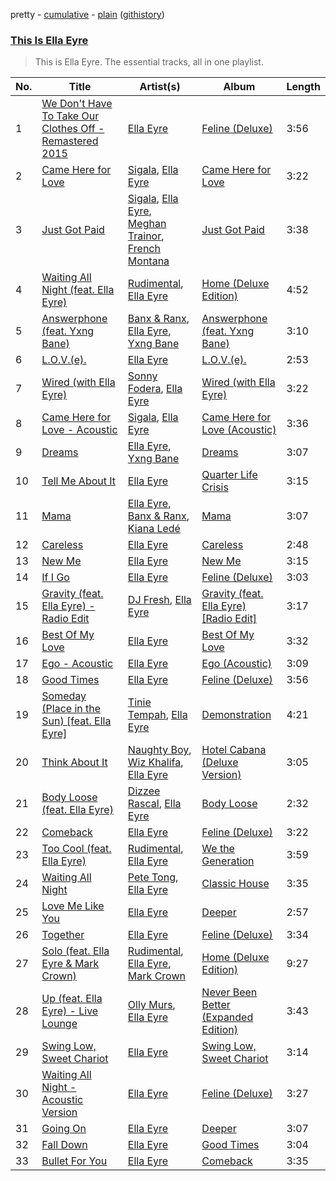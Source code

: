 pretty - [cumulative](https://github.com/catzs/spotify-playlist-archive/blob/master/playlists/cumulative/This%20Is%20Ella%20Eyre.md) - [plain](https://github.com/catzs/spotify-playlist-archive/blob/master/playlists/plain/37i9dQZF1DZ06evO3BvvmU) ([githistory](https://github.githistory.xyz/catzs/spotify-playlist-archive/blob/master/playlists/plain/37i9dQZF1DZ06evO3BvvmU))

### [This Is Ella Eyre](https://open.spotify.com/playlist/37i9dQZF1DZ06evO3BvvmU)

> This is Ella Eyre. The essential tracks, all in one playlist.

| No. | Title | Artist(s) | Album | Length |
|---|---|---|---|---|
| 1 | [We Don't Have To Take Our Clothes Off - Remastered 2015](https://open.spotify.com/track/49GpGYGli1xcxovgYf0k4c) | [Ella Eyre](https://open.spotify.com/artist/66TrUkUZ3RM29dqeDQRgyA) | [Feline (Deluxe)](https://open.spotify.com/album/3LfVVimEZr5YefjHZvlDzP) | 3:56 |
| 2 | [Came Here for Love](https://open.spotify.com/track/3kGfazcbVvVkuZunzlLgTD) | [Sigala](https://open.spotify.com/artist/1IueXOQyABrMOprrzwQJWN), [Ella Eyre](https://open.spotify.com/artist/66TrUkUZ3RM29dqeDQRgyA) | [Came Here for Love](https://open.spotify.com/album/22x1g0NEicPMxuEOXlGUw5) | 3:22 |
| 3 | [Just Got Paid](https://open.spotify.com/track/0v3BMLcwUmAwyqJaf5997o) | [Sigala](https://open.spotify.com/artist/1IueXOQyABrMOprrzwQJWN), [Ella Eyre](https://open.spotify.com/artist/66TrUkUZ3RM29dqeDQRgyA), [Meghan Trainor](https://open.spotify.com/artist/6JL8zeS1NmiOftqZTRgdTz), [French Montana](https://open.spotify.com/artist/6vXTefBL93Dj5IqAWq6OTv) | [Just Got Paid](https://open.spotify.com/album/09uJvEy1F5GwvazqSQcYyB) | 3:38 |
| 4 | [Waiting All Night (feat. Ella Eyre)](https://open.spotify.com/track/1uWTlK72KKpzsCHhu62OV5) | [Rudimental](https://open.spotify.com/artist/4WN5naL3ofxrVBgFpguzKo), [Ella Eyre](https://open.spotify.com/artist/66TrUkUZ3RM29dqeDQRgyA) | [Home (Deluxe Edition)](https://open.spotify.com/album/2O7R7SK5zDsGeI1JpNihNE) | 4:52 |
| 5 | [Answerphone (feat. Yxng Bane)](https://open.spotify.com/track/1HagMz5nWk1HmevNCBOxF3) | [Banx & Ranx](https://open.spotify.com/artist/2uFC1dAj5b0YU7vulKNZ0p), [Ella Eyre](https://open.spotify.com/artist/66TrUkUZ3RM29dqeDQRgyA), [Yxng Bane](https://open.spotify.com/artist/5AbLpsnTQVNB3OEadYiVrK) | [Answerphone (feat. Yxng Bane)](https://open.spotify.com/album/5zg7gO8BMZpwEt8Cb8PNC0) | 3:10 |
| 6 | [L.O.V.(e).](https://open.spotify.com/track/5MyIR4vCwqxnB0biyFqcdw) | [Ella Eyre](https://open.spotify.com/artist/66TrUkUZ3RM29dqeDQRgyA) | [L.O.V.(e).](https://open.spotify.com/album/0u6Gl8bYJ2dF9zmqNvWkBl) | 2:53 |
| 7 | [Wired (with Ella Eyre)](https://open.spotify.com/track/7k3uKOLzMCvYM00E3QZTSq) | [Sonny Fodera](https://open.spotify.com/artist/39B7ChWwrWDs7zXlsu3MoP), [Ella Eyre](https://open.spotify.com/artist/66TrUkUZ3RM29dqeDQRgyA) | [Wired (with Ella Eyre)](https://open.spotify.com/album/0M1hM6jkl3oUJL8MjOo1oF) | 3:22 |
| 8 | [Came Here for Love - Acoustic](https://open.spotify.com/track/6gBwaCbb1lKHvlN9mVOVAg) | [Sigala](https://open.spotify.com/artist/1IueXOQyABrMOprrzwQJWN), [Ella Eyre](https://open.spotify.com/artist/66TrUkUZ3RM29dqeDQRgyA) | [Came Here for Love (Acoustic)](https://open.spotify.com/album/2YwHJ9OLSiwzwo6n4VLEvk) | 3:36 |
| 9 | [Dreams](https://open.spotify.com/track/1fIPygKXkjzBpjRskS0Pmc) | [Ella Eyre](https://open.spotify.com/artist/66TrUkUZ3RM29dqeDQRgyA), [Yxng Bane](https://open.spotify.com/artist/5AbLpsnTQVNB3OEadYiVrK) | [Dreams](https://open.spotify.com/album/1IMo1qn4dTkVQsnletWLRD) | 3:07 |
| 10 | [Tell Me About It](https://open.spotify.com/track/4Qm58hRuXM80wlYPUIgAlc) | [Ella Eyre](https://open.spotify.com/artist/66TrUkUZ3RM29dqeDQRgyA) | [Quarter Life Crisis](https://open.spotify.com/album/6MNPxztASuTkfIosK66fW7) | 3:15 |
| 11 | [Mama](https://open.spotify.com/track/3vvvxijSiLemsZPIZGFpo4) | [Ella Eyre](https://open.spotify.com/artist/66TrUkUZ3RM29dqeDQRgyA), [Banx & Ranx](https://open.spotify.com/artist/2uFC1dAj5b0YU7vulKNZ0p), [Kiana Ledé](https://open.spotify.com/artist/7jZMxhsB8djyIbYmoiJSTs) | [Mama](https://open.spotify.com/album/6WKDuSqrkMtRFovi21Zp9g) | 3:07 |
| 12 | [Careless](https://open.spotify.com/track/1rXEehyenWvuge8Tqsvi3H) | [Ella Eyre](https://open.spotify.com/artist/66TrUkUZ3RM29dqeDQRgyA) | [Careless](https://open.spotify.com/album/5KwZ3l3sudsVkJCU88rVs2) | 2:48 |
| 13 | [New Me](https://open.spotify.com/track/64zUfXPRniUl7qKaUtpqeS) | [Ella Eyre](https://open.spotify.com/artist/66TrUkUZ3RM29dqeDQRgyA) | [New Me](https://open.spotify.com/album/16FfsigPMI9Zb4GqF0XlBS) | 3:15 |
| 14 | [If I Go](https://open.spotify.com/track/4R6TWBDqFeJBQnBtha4zDh) | [Ella Eyre](https://open.spotify.com/artist/66TrUkUZ3RM29dqeDQRgyA) | [Feline (Deluxe)](https://open.spotify.com/album/3LfVVimEZr5YefjHZvlDzP) | 3:03 |
| 15 | [Gravity (feat. Ella Eyre) - Radio Edit](https://open.spotify.com/track/4d6iVPhEpZI48CLkNbWbkq) | [DJ Fresh](https://open.spotify.com/artist/6r20qOqY7qDWI0PPTxVMlC), [Ella Eyre](https://open.spotify.com/artist/66TrUkUZ3RM29dqeDQRgyA) | [Gravity (feat. Ella Eyre) [Radio Edit]](https://open.spotify.com/album/1AafbzIgwYyYhkkB3LTEgm) | 3:17 |
| 16 | [Best Of My Love](https://open.spotify.com/track/66LbRXJOWGRZyqg5kmyMia) | [Ella Eyre](https://open.spotify.com/artist/66TrUkUZ3RM29dqeDQRgyA) | [Best Of My Love](https://open.spotify.com/album/4iFMHEfuKXyAosolDzbrSe) | 3:32 |
| 17 | [Ego - Acoustic](https://open.spotify.com/track/4vW2rcMc6k3WTehWCHlcmS) | [Ella Eyre](https://open.spotify.com/artist/66TrUkUZ3RM29dqeDQRgyA) | [Ego (Acoustic)](https://open.spotify.com/album/2jhTtCer4kWD6Es8gzgBcX) | 3:09 |
| 18 | [Good Times](https://open.spotify.com/track/2gBjKIQCrJ0OJRGvOp3ReU) | [Ella Eyre](https://open.spotify.com/artist/66TrUkUZ3RM29dqeDQRgyA) | [Feline (Deluxe)](https://open.spotify.com/album/3LfVVimEZr5YefjHZvlDzP) | 3:56 |
| 19 | [Someday (Place in the Sun) [feat. Ella Eyre]](https://open.spotify.com/track/2KILKwkD7c7yzZK1dC8pHa) | [Tinie Tempah](https://open.spotify.com/artist/0Tob4H0FLtEONHU1MjpUEp), [Ella Eyre](https://open.spotify.com/artist/66TrUkUZ3RM29dqeDQRgyA) | [Demonstration](https://open.spotify.com/album/46V4ARN9jk4vpZ7nMFcig6) | 4:21 |
| 20 | [Think About It](https://open.spotify.com/track/3Hosg5MjfnRISXjR4VBqfY) | [Naughty Boy](https://open.spotify.com/artist/1bT7m67vi78r2oqvxrP3X5), [Wiz Khalifa](https://open.spotify.com/artist/137W8MRPWKqSmrBGDBFSop), [Ella Eyre](https://open.spotify.com/artist/66TrUkUZ3RM29dqeDQRgyA) | [Hotel Cabana (Deluxe Version)](https://open.spotify.com/album/6ubgnzYckmWTNuCpc5Di5i) | 3:05 |
| 21 | [Body Loose (feat. Ella Eyre)](https://open.spotify.com/track/3gM40wvXiVUvuvQYY75tWa) | [Dizzee Rascal](https://open.spotify.com/artist/0gusqTJKxtU1UTmNRMHZcv), [Ella Eyre](https://open.spotify.com/artist/66TrUkUZ3RM29dqeDQRgyA) | [Body Loose](https://open.spotify.com/album/1GPtfBsiUwsaflfKHEIKuK) | 2:32 |
| 22 | [Comeback](https://open.spotify.com/track/5KMOu6OCBeBrT5Xuq5xuYo) | [Ella Eyre](https://open.spotify.com/artist/66TrUkUZ3RM29dqeDQRgyA) | [Feline (Deluxe)](https://open.spotify.com/album/3LfVVimEZr5YefjHZvlDzP) | 3:22 |
| 23 | [Too Cool (feat. Ella Eyre)](https://open.spotify.com/track/3DD71n3LCkPNUsvtVDT2T4) | [Rudimental](https://open.spotify.com/artist/4WN5naL3ofxrVBgFpguzKo), [Ella Eyre](https://open.spotify.com/artist/66TrUkUZ3RM29dqeDQRgyA) | [We the Generation](https://open.spotify.com/album/68s1AYwi1JtoTOD0ggqr2j) | 3:59 |
| 24 | [Waiting All Night](https://open.spotify.com/track/1LQcT6aEI7RQ7a2gy0h4PH) | [Pete Tong](https://open.spotify.com/artist/6n1t55WMsSIUFHrAL4mUsB), [Ella Eyre](https://open.spotify.com/artist/66TrUkUZ3RM29dqeDQRgyA) | [Classic House](https://open.spotify.com/album/0cwTmQR4XCgE3Fb2GZ9Hg3) | 3:35 |
| 25 | [Love Me Like You](https://open.spotify.com/track/2lqRR6h0SKhqVzBx2FR1bG) | [Ella Eyre](https://open.spotify.com/artist/66TrUkUZ3RM29dqeDQRgyA) | [Deeper](https://open.spotify.com/album/4TJaxSj3wX3lPljYeualtE) | 2:57 |
| 26 | [Together](https://open.spotify.com/track/3heBlHAJa5ZMCxvI07OUEH) | [Ella Eyre](https://open.spotify.com/artist/66TrUkUZ3RM29dqeDQRgyA) | [Feline (Deluxe)](https://open.spotify.com/album/3LfVVimEZr5YefjHZvlDzP) | 3:34 |
| 27 | [Solo (feat. Ella Eyre & Mark Crown)](https://open.spotify.com/track/1PXNsqL8L4XZjmVygiYG3g) | [Rudimental](https://open.spotify.com/artist/4WN5naL3ofxrVBgFpguzKo), [Ella Eyre](https://open.spotify.com/artist/66TrUkUZ3RM29dqeDQRgyA), [Mark Crown](https://open.spotify.com/artist/3WHk8tdSPkDFn9nSSk6qP1) | [Home (Deluxe Edition)](https://open.spotify.com/album/2O7R7SK5zDsGeI1JpNihNE) | 9:27 |
| 28 | [Up (feat. Ella Eyre) - Live Lounge](https://open.spotify.com/track/1R2XWEYc7htTEpjh3zKUP6) | [Olly Murs](https://open.spotify.com/artist/3whuHq0yGx60atvA2RCVRW), [Ella Eyre](https://open.spotify.com/artist/66TrUkUZ3RM29dqeDQRgyA) | [Never Been Better (Expanded Edition)](https://open.spotify.com/album/41QyJYx6N181E3QxWpC2FW) | 3:43 |
| 29 | [Swing Low, Sweet Chariot](https://open.spotify.com/track/5wNW6fxFg4HqFccB0E93Zj) | [Ella Eyre](https://open.spotify.com/artist/66TrUkUZ3RM29dqeDQRgyA) | [Swing Low, Sweet Chariot](https://open.spotify.com/album/0GzYjhwiBNl1rTgRpbhMVL) | 3:14 |
| 30 | [Waiting All Night - Acoustic Version](https://open.spotify.com/track/7DZGEzuuydBrZomG0XSlRe) | [Ella Eyre](https://open.spotify.com/artist/66TrUkUZ3RM29dqeDQRgyA) | [Feline (Deluxe)](https://open.spotify.com/album/3LfVVimEZr5YefjHZvlDzP) | 3:27 |
| 31 | [Going On](https://open.spotify.com/track/7mlH2zxicBTa2gmupBac9f) | [Ella Eyre](https://open.spotify.com/artist/66TrUkUZ3RM29dqeDQRgyA) | [Deeper](https://open.spotify.com/album/4TJaxSj3wX3lPljYeualtE) | 3:07 |
| 32 | [Fall Down](https://open.spotify.com/track/7q9kWsGTtCTtaUA9jCOjx2) | [Ella Eyre](https://open.spotify.com/artist/66TrUkUZ3RM29dqeDQRgyA) | [Good Times](https://open.spotify.com/album/02ofjj2stn6QhndDECniEA) | 3:04 |
| 33 | [Bullet For You](https://open.spotify.com/track/6kt9p4N7kSXyoEFjTqINAU) | [Ella Eyre](https://open.spotify.com/artist/66TrUkUZ3RM29dqeDQRgyA) | [Comeback](https://open.spotify.com/album/32TRlpr3IpHIBSCsinhlNZ) | 3:35 |
